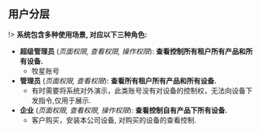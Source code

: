 ## 用户分层

!> **系统包含多种使用场景, 对应以下三种角色:** 

- **超级管理员** (*页面权限, 查看权限, 操作权限*): **查看控制所有租户所有产品和所有设备.**
    - 牧星账号
- **管理员** (*页面权限, 查看权限*): **查看所有租户所有产品和所有设备.**
    - 有时需要将系统对外演示，此类账号没有对设备的控制权，无法向设备下发指令,仅用于展示.
- **企业** (*页面权限, 查看权限, 操作权限*): **查看控制自有产品下所有设备.**
    - 客户购买，安装本公司设备, 对购买的设备的查看控制.